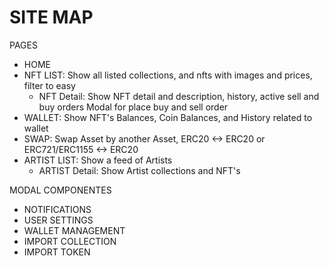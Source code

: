 # SITE MAP

PAGES

- HOME
- NFT LIST: Show all listed collections, and nfts with images and prices, filter to easy
  - NFT Detail: Show NFT detail and description, history, active sell and buy orders Modal for place buy and sell order
- WALLET: Show NFT's Balances, Coin Balances, and History related to wallet
- SWAP: Swap Asset by another Asset, ERC20 <-> ERC20 or ERC721/ERC1155 <-> ERC20
- ARTIST LIST: Show a feed of Artists
  - ARTIST Detail: Show Artist collections and NFT's

MODAL COMPONENTES

- NOTIFICATIONS
- USER SETTINGS
- WALLET MANAGEMENT
- IMPORT COLLECTION
- IMPORT TOKEN
